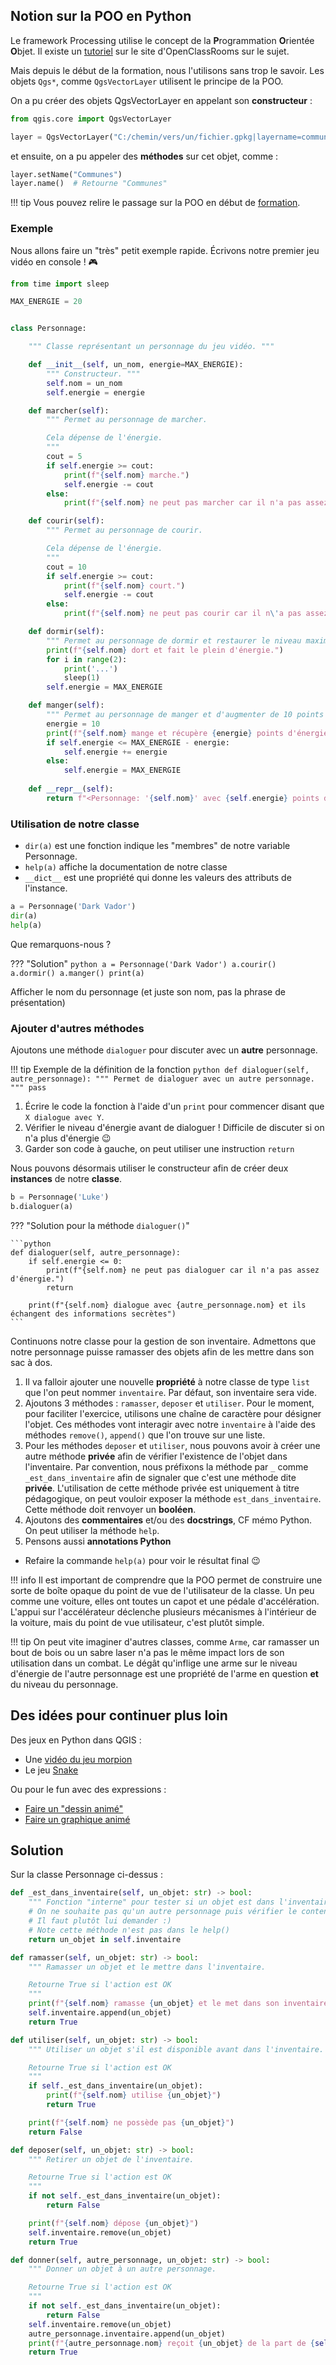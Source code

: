 ## Notion sur la POO en Python

Le framework Processing utilise le concept de la **P**rogrammation **O**rientée **O**bjet. Il existe un
[tutoriel](https://openclassrooms.com/fr/courses/4302126-decouvrez-la-programmation-orientee-objet-avec-python)
sur le site d'OpenClassRooms sur le sujet.

Mais depuis le début de la formation, nous l'utilisons sans trop le savoir. Les objets `Qgs*`, comme
`QgsVectorLayer` utilisent le principe de la POO.

On a pu créer des objets QgsVectorLayer en appelant son **constructeur** :

```python
from qgis.core import QgsVectorLayer

layer = QgsVectorLayer("C:/chemin/vers/un/fichier.gpkg|layername=communes", "communes", "ogr")
```

et ensuite, on a pu appeler des **méthodes** sur cet objet, comme :

```python
layer.setName("Communes")
layer.name()  # Retourne "Communes"
```

!!! tip
    Vous pouvez relire le passage sur la POO en début de [formation](./console.md#rappel-sur-la-poo).

### Exemple

Nous allons faire un "très" petit exemple rapide. Écrivons notre premier jeu vidéo en console ! 🎮

```python
from time import sleep

MAX_ENERGIE = 20


class Personnage:

    """ Classe représentant un personnage du jeu vidéo. """

    def __init__(self, un_nom, energie=MAX_ENERGIE):
        """ Constructeur. """
        self.nom = un_nom
        self.energie = energie

    def marcher(self):
        """ Permet au personnage de marcher.

        Cela dépense de l'énergie.
        """
        cout = 5
        if self.energie >= cout:
            print(f"{self.nom} marche.")
            self.energie -= cout
        else:
            print(f"{self.nom} ne peut pas marcher car il n'a pas assez d'énergie.")

    def courir(self):
        """ Permet au personnage de courir.

        Cela dépense de l'énergie.
        """
        cout = 10
        if self.energie >= cout:
            print(f"{self.nom} court.")
            self.energie -= cout
        else:
            print(f"{self.nom} ne peut pas courir car il n\'a pas assez d\'énergie.")

    def dormir(self):
        """ Permet au personnage de dormir et restaurer le niveau maximum d'énergie."""
        print(f"{self.nom} dort et fait le plein d'énergie.")
        for i in range(2):
            print('...')
            sleep(1)
        self.energie = MAX_ENERGIE

    def manger(self):
        """ Permet au personnage de manger et d'augmenter de 10 points le niveau d'énergie."""
        energie = 10
        print(f"{self.nom} mange et récupère {energie} points d'énergie.")
        if self.energie <= MAX_ENERGIE - energie:
            self.energie += energie
        else:
            self.energie = MAX_ENERGIE
     
    def __repr__(self):
        return f"<Personnage: '{self.nom}' avec {self.energie} points d'énergie>"

```

### Utilisation de notre classe

* `dir(a)` est une fonction indique les "membres" de notre variable Personnage.
* `help(a)` affiche la documentation de notre classe
* ` __dict__ ` est une propriété qui donne les valeurs des attributs de l'instance.

```python    
a = Personnage('Dark Vador')
dir(a)
help(a)
```

Que remarquons-nous ?

??? "Solution"
    ```python
    a = Personnage('Dark Vador')
    a.courir()
    a.dormir()
    a.manger()
    print(a)
    ```

Afficher le nom du personnage (et juste son nom, pas la phrase de présentation)

### Ajouter d'autres méthodes

Ajoutons une méthode `dialoguer` pour discuter avec un **autre** personnage.

!!! tip Exemple de la définition de la fonction
    ```python
    def dialoguer(self, autre_personnage):
        """ Permet de dialoguer avec un autre personnage. """
        pass
    ```

1. Écrire le code la fonction à l'aide d'un `print` pour commencer disant que `X dialogue avec Y`.
2. Vérifier le niveau d'énergie avant de dialoguer ! Difficile de discuter si on n'a plus d'énergie 😉
3. Garder son code à gauche, on peut utiliser une instruction `return`

Nous pouvons désormais utiliser le constructeur afin de créer deux **instances** de notre **classe**.

```python
b = Personnage('Luke')
b.dialoguer(a)
```

??? "Solution pour la méthode `dialoguer()`"

    ```python
    def dialoguer(self, autre_personnage):
        if self.energie <= 0:
            print(f"{self.nom} ne peut pas dialoguer car il n'a pas assez d'énergie.")
            return
        
        print(f"{self.nom} dialogue avec {autre_personnage.nom} et ils échangent des informations secrètes")
    ```

Continuons notre classe pour la gestion de son inventaire. Admettons que notre personnage puisse ramasser des objets
afin de les mettre dans son sac à dos.

1. Il va falloir ajouter une nouvelle **propriété** à notre classe de type `list` que l'on peut nommer `inventaire`. Par
   défaut, son inventaire sera vide.
2. Ajoutons 3 méthodes : `ramasser`, `deposer` et `utiliser`. Pour le moment, pour faciliter l'exercice, utilisons une
   chaîne de caractère pour désigner l'objet. Ces méthodes vont interagir avec notre `inventaire` à l'aide des méthodes
   `remove()`, `append()` que l'on trouve sur une liste.
3. Pour les méthodes `deposer` et `utiliser`, nous pouvons avoir à créer une autre méthode **privée** afin de vérifier
   l'existence de l'objet dans l'inventaire. Par convention, nous préfixons la méthode par `_` comme `_est_dans_inventaire`
   afin de signaler que c'est une méthode dite **privée**. L'utilisation de cette méthode privée est uniquement à titre
   pédagogique, on peut vouloir exposer la méthode `est_dans_inventaire`. Cette méthode doit renvoyer un **booléen**.
4. Ajoutons des **commentaires** et/ou des **docstrings**, CF mémo Python. On peut utiliser la méthode `help`.
5. Pensons aussi **annotations Python**

* Refaire la commande `help(a)` pour voir le résultat final 😉

!!! info
    Il est important de comprendre que la POO permet de construire une sorte de boîte opaque du point de vue de
    l'utilisateur de la classe. Un peu comme une voiture, elles ont toutes un capot et une pédale d'accélération.
    L'appui sur l'accélérateur déclenche plusieurs mécanismes à l'intérieur de la voiture, mais du point de vue
    utilisateur, c'est plutôt simple.

!!! tip
    On peut vite imaginer d'autres classes, comme `Arme`, car ramasser un bout de bois ou un sabre laser n'a pas le même
    impact lors de son utilisation dans un combat. Le dégât qu'inflige une arme sur le niveau d'énergie de l'autre
    personnage est une propriété de l'arme en question **et** du niveau du personnage.

## Des idées pour continuer plus loin

Des jeux en Python dans QGIS :

* Une [vidéo du jeu morpion](https://www.youtube.com/watch?v=xFNGr-uV3k8)
* Le jeu [Snake](https://github.com/ViperMiniQ/Viper-QGIS-snake-clone/blob/main/README.md)

Ou pour le fun avec des expressions :

* [Faire un "dessin animé"](https://www.youtube.com/watch?v=rw-vYS6HSak)
* [Faire un graphique animé](https://github.com/Gustry/qgis-roadmap-project/blob/master/README.md)

## Solution

Sur la classe Personnage ci-dessus :

```python
def _est_dans_inventaire(self, un_objet: str) -> bool:
    """ Fonction "interne" pour tester si un objet est dans l'inventaire. """
    # On ne souhaite pas qu'un autre personnage puis vérifier le contenu d'un inventaire d'un autre.
    # Il faut plutôt lui demander :)
    # Note cette méthode n'est pas dans le help()
    return un_objet in self.inventaire

def ramasser(self, un_objet: str) -> bool:
    """ Ramasser un objet et le mettre dans l'inventaire.

    Retourne True si l'action est OK
    """
    print(f"{self.nom} ramasse {un_objet} et le met dans son inventaire.")
    self.inventaire.append(un_objet)
    return True

def utiliser(self, un_objet: str) -> bool:
    """ Utiliser un objet s'il est disponible avant dans l'inventaire.

    Retourne True si l'action est OK
    """
    if self._est_dans_inventaire(un_objet):
        print(f"{self.nom} utilise {un_objet}")
        return True

    print(f"{self.nom} ne possède pas {un_objet}")
    return False

def deposer(self, un_objet: str) -> bool:
    """ Retirer un objet de l'inventaire.

    Retourne True si l'action est OK
    """
    if not self._est_dans_inventaire(un_objet):
        return False

    print(f"{self.nom} dépose {un_objet}")
    self.inventaire.remove(un_objet)
    return True

def donner(self, autre_personnage, un_objet: str) -> bool:
    """ Donner un objet à un autre personnage.

    Retourne True si l'action est OK
    """
    if not self._est_dans_inventaire(un_objet):
        return False
    self.inventaire.remove(un_objet)
    autre_personnage.inventaire.append(un_objet)
    print(f"{autre_personnage.nom} reçoit {un_objet} de la part de {self.nom} et le remercie 👍")
    return True
```
